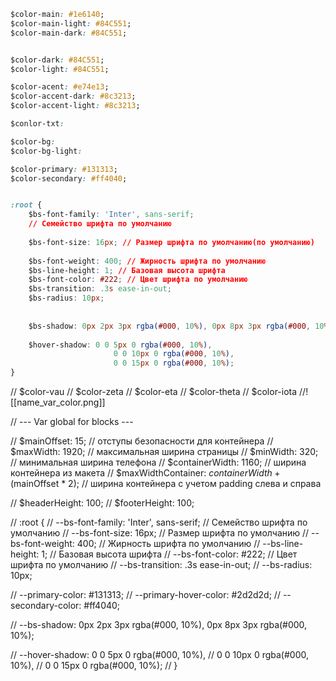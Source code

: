 ```css
$color-main: #1e6140;
$color-main-light: #84C551;
$color-main-dark: #84C551;


$color-dark: #84C551;
$color-light: #84C551;

$color-acent: #e74e13;
$color-accent-dark: #8c3213;
$color-accent-light: #8c3213;

$conlor-txt:

$color-bg:
$color-bg-light:

$color-primary: #131313;
$color-secondary: #ff4040;
```

```css 

:root {
	$bs-font-family: 'Inter', sans-serif; 
	// Семейство шрифта по умолчанию
	
	$bs-font-size: 16px; // Размер шрифта по умолчанию(по умолчанию)
	
	$bs-font-weight: 400; // Жирность шрифта по умолчанию
	$bs-line-height: 1; // Базовая высота шрифта
	$bs-font-color: #222; // Цвет шрифта по умолчанию
	$bs-transition: .3s ease-in-out;
	$bs-radius: 10px;
	
	
	$bs-shadow: 0px 2px 3px rgba(#000, 10%), 0px 8px 3px rgba(#000, 10%);
	
	$hover-shadow: 0 0 5px 0 rgba(#000, 10%),
	                   0 0 10px 0 rgba(#000, 10%),
	                   0 0 15px 0 rgba(#000, 10%);
}
```

// $color-vau
// $color-zeta
// $color-eta
// $color-theta
// $color-iota
//![[name_var_color.png]]

// ---  Var global for blocks ---

// $mainOffset: 15; // отступы безопасности для контейнера
// $maxWidth: 1920; // максимальная ширина страницы
// $minWidth: 320; // минимальная ширина телефона
// $containerWidth: 1160; // ширина контейнера из макета
// $maxWidthContainer: $containerWidth + ($mainOffset * 2); // ширина контейнера с учетом padding слева и справа

// $headerHeight: 100;
// $footerHeight: 100;

// :root {
//   --bs-font-family: 'Inter', sans-serif; // Семейство шрифта по умолчанию
//   --bs-font-size: 16px; // Размер шрифта по умолчанию
//   --bs-font-weight: 400; // Жирность шрифта по умолчанию
//   --bs-line-height: 1; // Базовая высота шрифта
//   --bs-font-color: #222; // Цвет шрифта по умолчанию
//   --bs-transition: .3s ease-in-out;
//   --bs-radius: 10px;

//   --primary-color: #131313;
//   --primary-hover-color: #2d2d2d;
//   --secondary-color: #ff4040;

//   --bs-shadow: 0px 2px 3px rgba(#000, 10%), 0px 8px 3px rgba(#000, 10%);

//   --hover-shadow: 0 0 5px 0 rgba(#000, 10%),
//                   0 0 10px 0 rgba(#000, 10%),
//                   0 0 15px 0 rgba(#000, 10%);
// }
